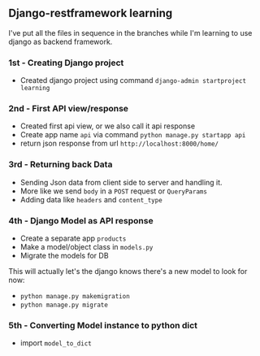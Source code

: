 ## Django-restframework learning

I've put all the files in sequence in the branches while I'm learning to use django as backend framework.

### 1st - Creating Django project
- Created django project using command `django-admin startproject learning`

### 2nd - First API view/response
- Created first api view, or we also call it api response
- Create app name `api` via command `python manage.py startapp api`
- return json response from url `http://localhost:8000/home/`

### 3rd - Returning back Data
- Sending Json data from client side to server and handling it.
- More like we send `body` in a `POST` request or `QueryParams`
- Adding data like `headers` and `content_type`

### 4th - Django Model as API response
- Create a separate app `products`
- Make a model/object class in `models.py`
- Migrate the models for DB

This will actually let's the django knows there's a new model to look for now:
- `python manage.py makemigration`
- `python manage.py migrate`

### 5th - Converting Model instance to python dict
- import `model_to_dict`
